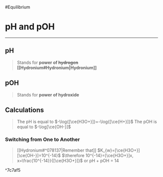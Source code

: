 #Equilibrium 
# pH and pOH
---
## pH
> Stands for **power of <s>hydrogen</s> [[Hydronium#Hydronium|Hydronium]]**
## pOH
> Stands for **power of hydroxide**

## Calculations
> The pH is equal to $-\log{[\ce{H3O+}]}=-\log{[\ce{H+}]}$
> The pOH is equal to $-\log[\ce{OH-}]$

### Switching from One to Another
> [[Hydronium#^078137|Remember that]] $K_{w}=[\ce{H3O+}][\ce{OH-}]=10^{-14}$
> $\therefore 10^{-14}=[\ce{H3O+}]x, x=\frac{10^{-14}}{[\ce{H3O+}]}$
> or pH + pOH = 14

^7c7af5
